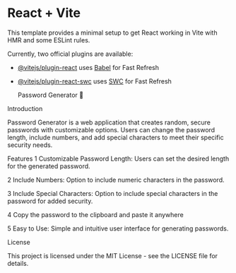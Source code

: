 # React + Vite

This template provides a minimal setup to get React working in Vite with HMR and some ESLint rules.

Currently, two official plugins are available:

- [@vitejs/plugin-react](https://github.com/vitejs/vite-plugin-react/blob/main/packages/plugin-react/README.md) uses [Babel](https://babeljs.io/) for Fast Refresh
- [@vitejs/plugin-react-swc](https://github.com/vitejs/vite-plugin-react-swc) uses [SWC](https://swc.rs/) for Fast Refresh

  Password Generator 🔐




Introduction

Password Generator is a web application that creates random, secure passwords with customizable options. Users can change the password length, 
include numbers, and add special characters to meet their specific security needs.


Features
1 Customizable Password Length: Users can set the desired length for the generated password.

2 Include Numbers: Option to include numeric characters in the password.

3 Include Special Characters: Option to include special characters in the password for added security.

4 Copy the password to the clipboard and paste it anywhere

5 Easy to Use: Simple and intuitive user interface for generating passwords.


License

This project is licensed under the MIT License - see the LICENSE file for details.
